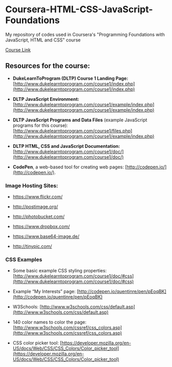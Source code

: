 # Coursera-HTML-CSS-JavaScript-Foundations
My repository of codes used in Coursera's "Programming Foundations with JavaScript, HTML and CSS" course

[Course Link](https://www.coursera.org/programs/national-university-of-singapore-on-coursera-bm9c5/browse?authProvider=nus&productId=c_rkuRoBEeWDtQoum3sFeQ&productType=course&query=Programming+Foundations+with+JavaScript%2C+HTML+and+CSS&showMiniModal=true&source=search)

## Resources for the course:
* **DukeLearnToProgram (DLTP) Course 1 Landing Page:** [http://www.dukelearntoprogram.com/course1/index.php](http://www.dukelearntoprogram.com/course1/index.php)

* **DLTP JavaScript Environment:** [http://www.dukelearntoprogram.com/course1/example/index.php](http://www.dukelearntoprogram.com/course1/example/index.php)

* **DLTP JavaScript Programs and Data Files** (example JavaScript programs for this course): [http://www.dukelearntoprogram.com/course1/files.php](http://www.dukelearntoprogram.com/course1/example/index.php)

* **DLTP HTML, CSS and JavaScript Documentation:** [http://www.dukelearntoprogram.com/course1/doc/](http://www.dukelearntoprogram.com/course1/doc/)

* **CodePen**, a web-based tool for creating web pages: [http://codepen.io/](http://codepen.io/). 


### Image Hosting Sites:
* https://www.flickr.com/

* http://postimage.org/

* http://photobucket.com/

* https://www.dropbox.com/

* https://www.base64-image.de/

* http://tinypic.com/

### CSS Examples
* Some basic example CSS styling properties: [http://www.dukelearntoprogram.com/course1/doc/#css](http://www.dukelearntoprogram.com/course1/doc/#css)

* Example “My Interests” page: [http://codepen.io/quentinre/pen/pEoqBK](http://codepen.io/quentinre/pen/pEoqBK)

* W3Schools: [http://www.w3schools.com/css/default.asp](http://www.w3schools.com/css/default.asp) 

* 140 color names to color the page: [http://www.w3schools.com/cssref/css_colors.asp](http://www.w3schools.com/cssref/css_colors.asp)
* CSS color picker tool: [https://developer.mozilla.org/en-US/docs/Web/CSS/CSS_Colors/Color_picker_tool](https://developer.mozilla.org/en-US/docs/Web/CSS/CSS_Colors/Color_picker_tool)
